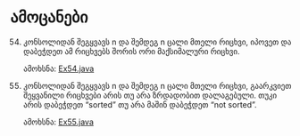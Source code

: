 # ამოცანები

54. კონსოლიდან შეგყვავს n და შემდეგ n ცალი მთელი რიცხვი, იპოვეთ და დაბეჭდეთ ამ რიცხვებს შორის ორი მაქსიმალური რიცხვი.

    ამოხსნა: [Ex54.java](Ex54.java)

55. კონსოლიდან შეგყვავს n და შემდეგ n ცალი მთელი რიცხვი, გაარკვიეთ შეყვანილი რიცხვები არის თუ არა ზრდადობით დალაგებული. თუკი არის დაბეჭდეთ “sorted” თუ არა მაშინ დაბეჭდეთ “not sorted”.

    ამოხსნა: [Ex55.java](Ex55.java)
